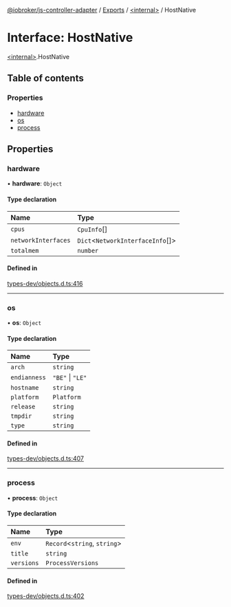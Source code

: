 [@iobroker/js-controller-adapter](../README.md) / [Exports](../modules.md) / [\<internal\>](../modules/internal_.md) / HostNative

# Interface: HostNative

[\<internal\>](../modules/internal_.md).HostNative

## Table of contents

### Properties

- [hardware](internal_.HostNative.md#hardware)
- [os](internal_.HostNative.md#os)
- [process](internal_.HostNative.md#process)

## Properties

### hardware

• **hardware**: `Object`

#### Type declaration

| Name | Type |
| :------ | :------ |
| `cpus` | `CpuInfo`[] |
| `networkInterfaces` | `Dict`\<`NetworkInterfaceInfo`[]\> |
| `totalmem` | `number` |

#### Defined in

[types-dev/objects.d.ts:416](https://github.com/ioBroker/ioBroker.js-controller/blob/9b2b813d/packages/types-dev/objects.d.ts#L416)

___

### os

• **os**: `Object`

#### Type declaration

| Name | Type |
| :------ | :------ |
| `arch` | `string` |
| `endianness` | ``"BE"`` \| ``"LE"`` |
| `hostname` | `string` |
| `platform` | `Platform` |
| `release` | `string` |
| `tmpdir` | `string` |
| `type` | `string` |

#### Defined in

[types-dev/objects.d.ts:407](https://github.com/ioBroker/ioBroker.js-controller/blob/9b2b813d/packages/types-dev/objects.d.ts#L407)

___

### process

• **process**: `Object`

#### Type declaration

| Name | Type |
| :------ | :------ |
| `env` | `Record`\<`string`, `string`\> |
| `title` | `string` |
| `versions` | `ProcessVersions` |

#### Defined in

[types-dev/objects.d.ts:402](https://github.com/ioBroker/ioBroker.js-controller/blob/9b2b813d/packages/types-dev/objects.d.ts#L402)
